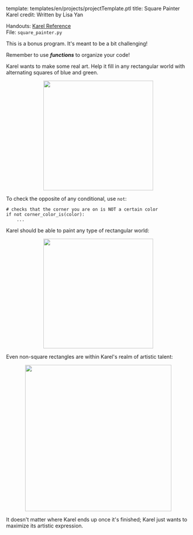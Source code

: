 template: templates/en/projects/projectTemplate.ptl
title: Square Painter Karel
credit: Written by Lisa Yan

Handouts: [Karel Reference](https://compedu.stanford.edu/karel-reader/docs/python/en/reference.html)<br/>
File: `square_painter.py`

This is a bonus program. It's meant to be a bit challenging!

Remember to use ***functions*** to organize your code!
				
Karel wants to make some real art. Help it fill in any rectangular world with alternating squares of blue and green.

<center>
	<img style="width:300px" src="{{pathToRoot}}img/projects/squarePainter/5x5.png">	
</center>

To check the opposite of any conditional, use `not`:

```
# checks that the corner you are on is NOT a certain color
if not corner_color_is(color):
    ...
```

Karel should be able to paint any type of rectangular world:

<center>
	<img style="width:300px" src="{{pathToRoot}}img/projects/squarePainter/8x8.png">	
</center>

Even non-square rectangles are within Karel's realm of artistic talent:

<center>
	<img style="width:400px" src="{{pathToRoot}}img/projects/squarePainter/16x20.png">	
</center>

It doesn't matter where Karel ends up once it's finished; Karel just wants to maximize its artistic expression.
